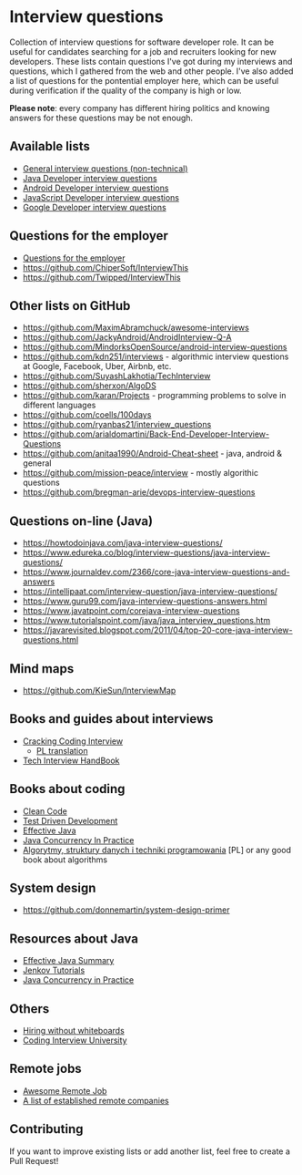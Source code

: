 Interview questions
===================

Collection of interview questions for software developer role. It can be useful for candidates searching for a job and recruiters looking for new developers. These lists contain questions I've got during my interviews and questions, which I gathered from the web and other people. I've also added a list of questions for the pontential employer here, which can be useful during verification if the quality of the company is high or low.

**Please note**: every company has different hiring politics and knowing answers for these questions may be not enough.

Available lists
---------------
- [General interview questions (non-technical)](https://github.com/pwittchen/interview-questions/blob/master/general-questions.md)
- [Java Developer interview questions](https://github.com/pwittchen/interview-questions/blob/master/java-developer.md)
- [Android Developer interview questions](https://github.com/pwittchen/interview-questions/blob/master/android-developer.md)
- [JavaScript Developer interview questions](https://github.com/pwittchen/interview-questions/blob/master/javascript-developer.md)
- [Google Developer interview questions](https://github.com/pwittchen/interview-questions/blob/master/google-developer.md)

Questions for the employer
--------------------------
- [Questions for the employer](https://github.com/pwittchen/interview-questions/blob/master/questions-for-the-employer.md)
- https://github.com/ChiperSoft/InterviewThis
- https://github.com/Twipped/InterviewThis

Other lists on GitHub
---------------------
- https://github.com/MaximAbramchuck/awesome-interviews
- https://github.com/JackyAndroid/AndroidInterview-Q-A
- https://github.com/MindorksOpenSource/android-interview-questions
- https://github.com/kdn251/interviews - algorithmic interview questions at Google, Facebook, Uber, Airbnb, etc.
- https://github.com/SuyashLakhotia/TechInterview
- https://github.com/sherxon/AlgoDS
- https://github.com/karan/Projects - programming problems to solve in different languages
- https://github.com/coells/100days
- https://github.com/ryanbas21/interview_questions
- https://github.com/arialdomartini/Back-End-Developer-Interview-Questions
- https://github.com/anitaa1990/Android-Cheat-sheet - java, android & general
- https://github.com/mission-peace/interview - mostly algorithic questions
- https://github.com/bregman-arie/devops-interview-questions

Questions on-line (Java)
------------------------
- https://howtodoinjava.com/java-interview-questions/
- https://www.edureka.co/blog/interview-questions/java-interview-questions/
- https://www.journaldev.com/2366/core-java-interview-questions-and-answers
- https://intellipaat.com/interview-question/java-interview-questions/
- https://www.guru99.com/java-interview-questions-answers.html
- https://www.javatpoint.com/corejava-interview-questions
- https://www.tutorialspoint.com/java/java_interview_questions.htm
- https://javarevisited.blogspot.com/2011/04/top-20-core-java-interview-questions.html

Mind maps
---------
- https://github.com/KieSun/InterviewMap

Books and guides about interviews
---------------------------------
- [Cracking Coding Interview](https://www.amazon.de/Cracking-Coding-Interview-6th-Programming/dp/0984782850/)
  - [PL translation](https://helion.pl/ksiazki/rozmowa-rekrutacyjna-dla-programistow-przewodnik-do-sukcesu-gayle-laakmann-mcdowell,rorepr.htm#format/d)
- [Tech Interview HandBook](https://github.com/yangshun/tech-interview-handbook)

Books about coding
------------------
- [Clean Code](http://helion.pl/ksiazki/czysty-kod-podrecznik-dobrego-programisty-robert-c-martin,czykov.htm)
- [Test Driven Development](http://helion.pl/ksiazki/tdd-sztuka-tworzenia-dobrego-kodu-kent-beck,tddszt.htm)
- [Effective Java](http://helion.pl/ksiazki/java-efektywne-programowanie-wydanie-ii-joshua-bloch,javep2.htm)
- [Java Concurrency In Practice](https://www.amazon.de/Java-Concurrency-Practice-Brian-Goetz/dp/0321349601/)
- [Algorytmy, struktury danych i techniki programowania](http://helion.pl/ksiazki/algorytmy-struktury-danych-i-techniki-programowania-wydanie-iv-piotr-wroblewski,algo4.htm) [PL] or any good book about algorithms

System design
-------------
- https://github.com/donnemartin/system-design-primer

Resources about Java
--------------------
- [Effective Java Summary](https://github.com/HugoMatilla/Effective-JAVA-Summary)
- [Jenkov Tutorials](http://tutorials.jenkov.com/)
- [Java Concurrency in Practice](http://jcip.net/)

Others
------
- [Hiring without whiteboards](https://github.com/poteto/hiring-without-whiteboards)
- [Coding Interview University](https://github.com/jwasham/coding-interview-university)

Remote jobs
-----------
- [Awesome Remote Job](https://github.com/lukasz-madon/awesome-remote-job)
- [A list of established remote companies](https://github.com/yanirs/established-remote)

Contributing
------------

If you want to improve existing lists or add another list, feel free to create a Pull Request!
